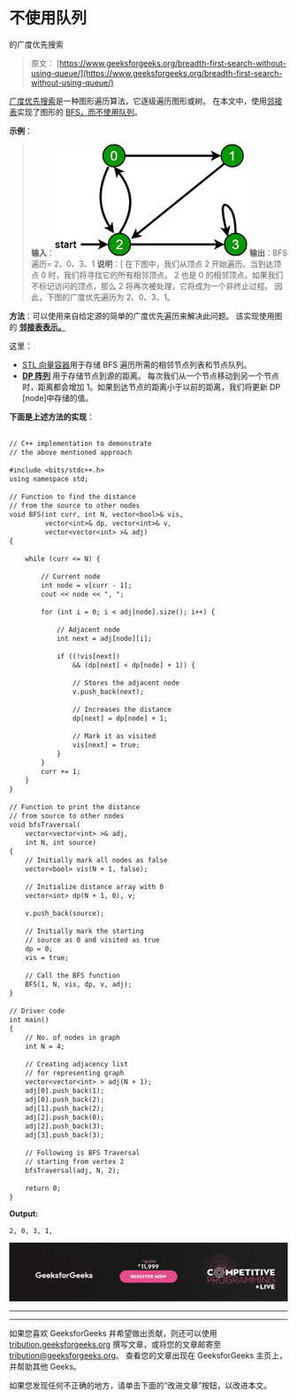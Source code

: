 # 不使用队列

的广度优先搜索

> 原文： [https://www.geeksforgeeks.org/breadth-first-search-without-using-queue/](https://www.geeksforgeeks.org/breadth-first-search-without-using-queue/)

[广度优先搜索](https://www.geeksforgeeks.org/breadth-first-search-or-bfs-for-a-graph/)是一种图形遍历算法，它逐级遍历图形或树。 在本文中，使用[邻接表](https://www.geeksforgeeks.org/prims-mst-for-adjacency-list-representation-greedy-algo-6/)实现了图形的 [BFS，而不使用](https://www.geeksforgeeks.org/breadth-first-search-or-bfs-for-a-graph/)[队列](http://www.geeksforgeeks.org/queue-data-structure/)。

**示例**：

> **输入**：![](img/40ca76ea468053c881ac72e49e82f1e2.png) 
> **输出**：BFS 遍历= 2、0、3、1
> **说明**：[
> 在下图中，我们从顶点 2 开始遍历。当到达顶点 0 时，我们将寻找它的所有相邻顶点。 2 也是 0 的相邻顶点。如果我们不标记访问的顶点，那么 2 将再次被处理，它将成为一个非终止过程。 因此，下图的广度优先遍历为 2、0、3、1。

**方法**：可以使用来自给定源的简单的广度优先遍历来解决此问题。 该实现使用图 的 [**邻接表表示。**](https://www.geeksforgeeks.org/prims-mst-for-adjacency-list-representation-greedy-algo-6/)

这里：

*   [STL 向量容器](https://www.geeksforgeeks.org/vector-in-cpp-stl/)用于存储 BFS 遍历所需的相邻节点列表和节点队列。
*   **[DP 阵列](https://www.geeksforgeeks.org/dynamic-programming/)** 用于存储节点到源的距离。 每次我们从一个节点移动到另一个节点时，距离都会增加 1。如果到达节点的距离小于以前的距离，我们将更新 DP [node]中存储的值。

**下面是上述方法的实现**：

```

// C++ implementation to demonstrate 
// the above mentioned approach 

#include <bits/stdc++.h> 
using namespace std; 

// Function to find the distance 
// from the source to other nodes 
void BFS(int curr, int N, vector<bool>& vis, 
         vector<int>& dp, vector<int>& v, 
         vector<vector<int> >& adj) 
{ 

    while (curr <= N) { 

        // Current node 
        int node = v[curr - 1]; 
        cout << node << ", "; 

        for (int i = 0; i < adj[node].size(); i++) { 

            // Adjacent node 
            int next = adj[node][i]; 

            if ((!vis[next]) 
                && (dp[next] < dp[node] + 1)) { 

                // Stores the adjacent node 
                v.push_back(next); 

                // Increases the distance 
                dp[next] = dp[node] + 1; 

                // Mark it as visited 
                vis[next] = true; 
            } 
        } 
        curr += 1; 
    } 
} 

// Function to print the distance 
// from source to other nodes 
void bfsTraversal( 
    vector<vector<int> >& adj, 
    int N, int source) 
{ 
    // Initially mark all nodes as false 
    vector<bool> vis(N + 1, false); 

    // Initialize distance array with 0 
    vector<int> dp(N + 1, 0), v; 

    v.push_back(source); 

    // Initially mark the starting 
    // source as 0 and visited as true 
    dp = 0; 
    vis = true; 

    // Call the BFS function 
    BFS(1, N, vis, dp, v, adj); 
} 

// Driver code 
int main() 
{ 
    // No. of nodes in graph 
    int N = 4; 

    // Creating adjacency list 
    // for representing graph 
    vector<vector<int> > adj(N + 1); 
    adj[0].push_back(1); 
    adj[0].push_back(2); 
    adj[1].push_back(2); 
    adj[2].push_back(0); 
    adj[2].push_back(3); 
    adj[3].push_back(3); 

    // Following is BFS Traversal 
    // starting from vertex 2 
    bfsTraversal(adj, N, 2); 

    return 0; 
} 

```

**Output:**

```
2, 0, 3, 1,

```

![competitive-programming-img](img/5211864e7e7a28eeeb039fa5d6073a24.png)

* * *

* * *

如果您喜欢 GeeksforGeeks 并希望做出贡献，则还可以使用 [tribution.geeksforgeeks.org](https://contribute.geeksforgeeks.org/) 撰写文章，或将您的文章邮寄至 tribution@geeksforgeeks.org。 查看您的文章出现在 GeeksforGeeks 主页上，并帮助其他 Geeks。

如果您发现任何不正确的地方，请单击下面的“改进文章”按钮，以改进本文。